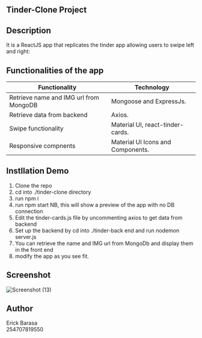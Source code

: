 ## Tinder-Clone Project

## Description
It is a ReactJS app that replicates the tinder app allowing users to swipe left and right:

## Functionalities of the app
Functionality                             |Technology
------------------------------------------|----------------------------------
Retrieve name and IMG url from MongoDB | Mongoose and ExpressJs.
Retrieve data from backend | Axios.
Swipe functionality | Material UI, react-tinder-cards.
Responsive compnents| Material UI Icons and Components.

## Instllation Demo
1. Clone the repo
2. cd into ./tinder-clone directory
3. run npm i
3. run npm start
NB, this will show a preview of the app with no DB connection
4. Edit the tinder-cards.js file by uncommenting axios to get data from backend
5. Set up the backend by cd into ./tinder-back end and run nodemon server.js
6. You can retrieve the name and IMG url from MongoDb and display them in the front end
7. modify the app as you see fit.

## Screenshot
![Screenshot (13)](https://user-images.githubusercontent.com/51229609/210204189-bcb0848a-e315-4c30-a2b1-e1fc3f562e4c.png)

## Author
Erick Barasa  
254707819550 
